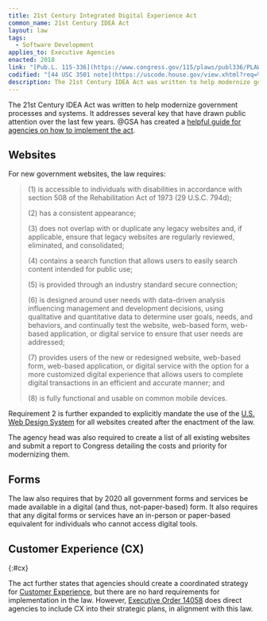 ```yaml
---
title: 21st Century Integrated Digital Experience Act
common_name: 21st Century IDEA Act
layout: law
tags:
  - Software Development
applies_to: Executive Agencies
enacted: 2018
link: "[Pub.L. 115-336](https://www.congress.gov/115/plaws/publ336/PLAW-115publ336.pdf)"
codified: "[44 USC 3501 note](https://uscode.house.gov/view.xhtml?req=%28title:44%20section:3501%20edition:prelim%29)"
description: The 21st Century IDEA Act was written to help modernize government processes and systems.
---
```


The 21st Century IDEA Act was written to help modernize government processes and systems. It addresses several key that have drawn public attention over the last few years.  @GSA has created a [helpful guide for agencies on how to implement the act](https://digital.gov/resources/21st-century-integrated-digital-experience-act/).

## Websites

For new government websites, the law requires:

> (1) is accessible to individuals with disabilities in accordance with section 508 of the Rehabilitation Act of 1973 (29 U.S.C. 794d);
>
> (2) has a consistent appearance;
>
> (3) does not overlap with or duplicate any legacy websites and, if applicable, ensure that legacy websites are regularly reviewed, eliminated, and consolidated;
>
> (4) contains a search function that allows users to easily search content intended for public use;
>
> (5) is provided through an industry standard secure connection;
>
> (6) is designed around user needs with data-driven analysis influencing management and development decisions, using qualitative and quantitative data to determine user goals, needs, and behaviors, and continually test the website, web-based form, web-based application, or digital service to ensure that user needs are addressed;
>
> (7) provides users of the new or redesigned website, web-based form, web-based application, or digital service with the option for a more customized digital experience that allows users to complete digital transactions in an efficient and accurate manner; and
>
> (8) is fully functional and usable on common mobile devices.

Requirement 2 is further expanded to explicitly mandate the use of the [U.S. Web Design System](/info/software-development/#uswds) for all websites created after the enactment of the law.

The agency head was also required to create a list of all existing websites and submit a report to Congress detailing the costs and priority for modernizing them.

## Forms

The law also requires that by 2020 all government forms and services be made available in a digital (and thus, not-paper-based) form. It also requires that any digital forms or services have an in-person or paper-based equivalent for individuals who cannot access digital tools.

## Customer Experience (CX)
{:#cx}

The act further states that agencies should create a coordinated strategy for [Customer Experience](/info/software-development/#cx), but there are no hard requirements for implementation in the law. However, [Executive Order 14058](https://www.whitehouse.gov/briefing-room/presidential-actions/2021/12/13/executive-order-on-transforming-federal-customer-experience-and-service-delivery-to-rebuild-trust-in-government/) does direct agencies to include CX into their strategic plans, in alignment with this law.

